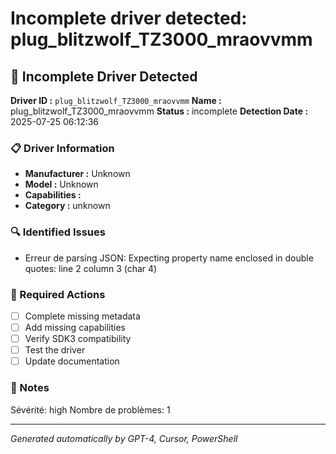 # Incomplete driver detected: plug_blitzwolf_TZ3000_mraovvmm

## 🚨 Incomplete Driver Detected

**Driver ID :** `plug_blitzwolf_TZ3000_mraovvmm`
**Name :** plug_blitzwolf_TZ3000_mraovvmm
**Status :** incomplete
**Detection Date :** 2025-07-25 06:12:36

### 📋 Driver Information
- **Manufacturer :** Unknown
- **Model :** Unknown
- **Capabilities :** 
- **Category :** unknown

### 🔍 Identified Issues
- Erreur de parsing JSON: Expecting property name enclosed in double quotes: line 2 column 3 (char 4)

### 🎯 Required Actions
- [ ] Complete missing metadata
- [ ] Add missing capabilities
- [ ] Verify SDK3 compatibility
- [ ] Test the driver
- [ ] Update documentation

### 📝 Notes
Sévérité: high
Nombre de problèmes: 1

---
*Generated automatically by GPT-4, Cursor, PowerShell*

